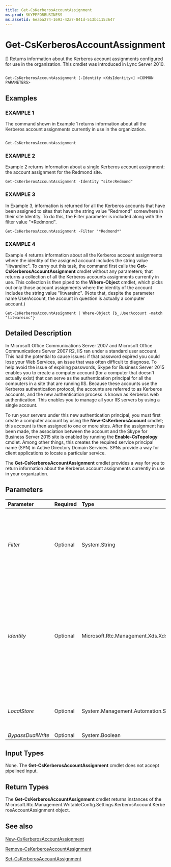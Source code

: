 ```yaml
---
title: Get-CsKerberosAccountAssignment
ms.prod: SKYPEFORBUSINESS
ms.assetid: 6eaba274-1693-42a7-841d-513bc1153647
---
```



# Get-CsKerberosAccountAssignment
[]
Returns information about the Kerberos account assignments configured for use in the organization. This cmdlet was introduced in Lync Server 2010.
  
    
    


```

Get-CsKerberosAccountAssignment [-Identity <XdsIdentity>] <COMMON PARAMETERS>

```


## Examples


  
    
    

### EXAMPLE 1

The command shown in Example 1 returns information about all the Kerberos account assignments currently in use in the organization.
  
    
    

```

Get-CsKerberosAccountAssignment
```


### EXAMPLE 2

Example 2 returns information about a single Kerberos account assignment: the account assignment for the Redmond site.
  
    
    

```
Get-CsKerberosAccountAssignment -Identity "site:Redmond"
```


### EXAMPLE 3

In Example 3, information is returned for all the Kerberos accounts that have been assigned to sites that have the string value "Redmond" somewhere in their site Identity. To do this, the Filter parameter is included along with the filter value "*Redmond".
  
    
    

```
Get-CsKerberosAccountAssignment -Filter "*Redmond*"
```


### EXAMPLE 4

Example 4 returns information about all the Kerberos account assignments where the identity of the assigned account includes the string value "litwareinc". To carry out this task, the command first calls the **Get-CsKerberosAccountAssignment** cmdlet without any parameters; that returns a collection of all the Kerberos accounts assignments currently in use. This collection is then piped to the **Where-Object** cmdlet, which picks out only those account assignments where the identity of the account includes the string value "litwareinc". (Note that, despite the parameter name UserAccount, the account in question is actually a computer account.)
  
    
    

```
Get-CsKerberosAccountAssignment | Where-Object {$_.UserAccount -match "litwareinc"}
```


## Detailed Description

In Microsoft Office Communications Server 2007 and Microsoft Office Communications Server 2007 R2, IIS ran under a standard user account. This had the potential to cause issues: if that password expired you could lose your Web Services, an issue that was often difficult to diagnose. To help avoid the issue of expiring passwords, Skype for Business Server 2015 enables you to create a computer account (for a computer that doesn't actually exist) that can serve as the authentication principal for all the computers in a site that are running IIS. Because these accounts use the Kerberos authentication protocol, the accounts are referred to as Kerberos accounts, and the new authentication process is known as Kerberos web authentication. This enables you to manage all your IIS servers by using a single account.
  
    
    
To run your servers under this new authentication principal, you must first create a computer account by using the **New-CsKerberosAccount** cmdlet; this account is then assigned to one or more sites. After the assignment has been made, the association between the account and the Skype for Business Server 2015 site is enabled by running the **Enable-CsTopology** cmdlet. Among other things, this creates the required service principal name (SPN) in Active Directory Domain Services. SPNs provide a way for client applications to locate a particular service.
  
    
    
The **Get-CsKerberosAccountAssignment** cmdlet provides a way for you to return information about the Kerberos account assignments currently in use in your organization.
  
    
    

## Parameters



|**Parameter**|**Required**|**Type**|**Description**|
|:-----|:-----|:-----|:-----|
| _Filter_ <br/> |Optional  <br/> |System.String  <br/> |Enables you to use wildcard characters when specifying the Kerberos account assignment (or assignments) to be returned. For example, this syntax returns all the account assignments that include the string value "Europe":  `-Filter "*Europe*"`.  <br/> You cannot use both the Identity and the Filter parameters in the same command.  <br/> |
| _Identity_ <br/> |Optional  <br/> |Microsoft.Rtc.Management.Xds.XdsIdentity  <br/> |Unique identifier of the site where the Kerberos account was assigned; for example:  `-Identity "site:Redmond"`. (Note that this is the Identity of the site, not of the computer account.) You cannot use wildcards when specifying the site identity. To employ wildcards, use the Filter parameter instead.  <br/> If neither the Identity nor the Filter parameter is included, then the **Get-CsKerberosAccountAssignment** cmdlet returns all the Kerberos account assignments configured for use in the organization. <br/> |
| _LocalStore_ <br/> |Optional  <br/> |System.Management.Automation.SwitchParameter  <br/> |Retrieves the Kerberos assignment data from the local replica of the Central Management store rather than from the Central Management store itself.  <br/> |
| _BypassDualWrite_ <br/> |Optional  <br/> |System.Boolean  <br/> |PARAMVALUE: $true | $false  <br/> |
   

## Input Types

None. The **Get-CsKerberosAccountAssignment** cmdlet does not accept pipelined input.
  
    
    

## Return Types

The **Get-CsKerberosAccountAssignment** cmdlet returns instances of the Microsoft.Rtc.Management.WritableConfig.Settings.KerberosAccount.KerberosAccountAssignment object.
  
    
    

## See also


#### 


  
    
    
 [New-CsKerberosAccountAssignment](new-cskerberosaccountassignment.md)
  
    
    
 [Remove-CsKerberosAccountAssignment](remove-cskerberosaccountassignment.md)
  
    
    
 [Set-CsKerberosAccountAssignment](set-cskerberosaccountassignment.md)
